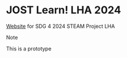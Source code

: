 # JOST Learn! LHA 2024

[Website](https://www.jostlearn.org/) for SDG 4 2024 STEAM Project LHA

> [!NOTE]
> This is a prototype
